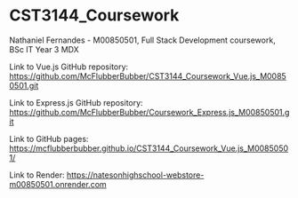 # CST3144_Coursework
Nathaniel Fernandes - M00850501, Full Stack Development coursework, BSc IT Year 3 MDX

Link to Vue.js GitHub repository: https://github.com/McFlubberBubber/CST3144_Coursework_Vue.js_M00850501.git 

Link to Express.js GitHub repository: https://github.com/McFlubberBubber/Coursework_Express.js_M00850501.git 

Link to GitHub pages: https://mcflubberbubber.github.io/CST3144_Coursework_Vue.js_M00850501/

Link to Render: https://natesonhighschool-webstore-m00850501.onrender.com
